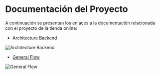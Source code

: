 # Documentación del Proyecto

A continuación se presentan los enlaces a la documentación relacionada con el proyecto de la tienda online:

- [Architecture Backend]([https://www.figma.com/board/rN5OYMw88B1r3azkohywEs/Architecture?node-id=0-1&t=EuFtT49pCnt24tTq-0](https://drive.google.com/file/d/108cMvBN2_YkJelG_fotMMbMRPrbQs4Bp/view?usp=drive_link))

![Architecture Backend](https://drive.google.com/uc?export=view&id=16XLyJa7wimJHDwvgykbGSdtCL4UFnjl7)

- [General Flow](https://www.figma.com/board/ASyV63IL4yQNtwssTNqc3M/General-flow?node-id=0-1&t=jGREs6WrJGSY9W4I-0)

![General Flow](https://drive.google.com/uc?export=view&id=1AFD7BmswZOoBr9DMm8nqJYgvTSi8c0A2)



